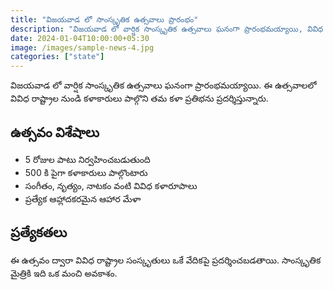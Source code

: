 ```yaml
---
title: "విజయవాడ లో సాంస్కృతిక ఉత్సవాలు ప్రారంభం"
description: "విజయవాడ లో వార్షిక సాంస్కృతిక ఉత్సవాలు ఘనంగా ప్రారంభమయ్యాయి, వివిధ రాష్ట్రాల నుండి కళాకారులు పాల్గొన్నారు."
date: 2024-01-04T10:00:00+05:30
image: /images/sample-news-4.jpg
categories: ["state"]
---
```


విజయవాడ లో వార్షిక సాంస్కృతిక ఉత్సవాలు ఘనంగా ప్రారంభమయ్యాయి. ఈ ఉత్సవాలలో వివిధ రాష్ట్రాల నుండి కళాకారులు పాల్గొని తమ కళా ప్రతిభను ప్రదర్శిస్తున్నారు.

## ఉత్సవం విశేషాలు

* 5 రోజుల పాటు నిర్వహించబడుతుంది
* 500 కి పైగా కళాకారులు పాల్గొంటారు
* సంగీతం, నృత్యం, నాటకం వంటి వివిధ కళారూపాలు
* ప్రత్యేక ఆహ్లాదకరమైన ఆహార మేళా

## ప్రత్యేకతలు

ఈ ఉత్సవం ద్వారా వివిధ రాష్ట్రాల సంస్కృతులు ఒకే వేదికపై ప్రదర్శించబడతాయి. సాంస్కృతిక మైత్రికి ఇది ఒక మంచి అవకాశం.
